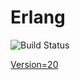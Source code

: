 # Erlang

![Build Status](https://travis-ci.org/cyber-dojo-languages/erlang.svg?branch=master)

[Version=20](https://github.com/cyber-dojo-languages/erlang/blob/master/check_version.sh)